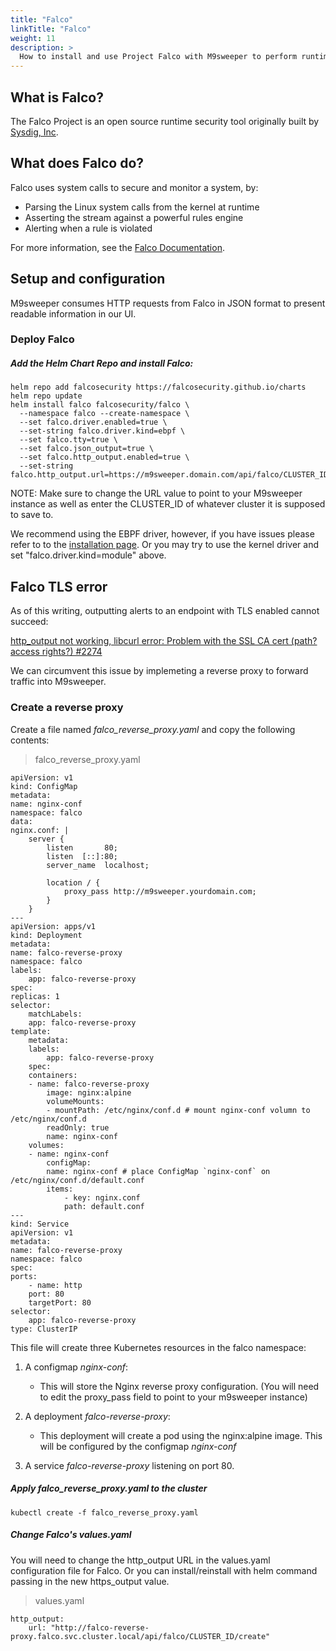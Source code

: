 ```yaml
---
title: "Falco"
linkTitle: "Falco"
weight: 11
description: >
  How to install and use Project Falco with M9sweeper to perform runtime security.
---
```


## What is Falco?
The Falco Project is an open source runtime security tool originally built by [Sysdig, Inc](https://sysdig.com/).

## What does Falco do? 
Falco uses system calls to secure and monitor a system, by:

- Parsing the Linux system calls from the kernel at runtime
- Asserting the stream against a powerful rules engine
- Alerting when a rule is violated

For more information, see the [Falco Documentation](https://falco.org/docs/).

## Setup and configuration

M9sweeper consumes HTTP requests from Falco in JSON format to present readable information in our UI.
### Deploy Falco

##### Add the Helm Chart Repo and install Falco:

    helm repo add falcosecurity https://falcosecurity.github.io/charts
    helm repo update
    helm install falco falcosecurity/falco \
      --namespace falco --create-namespace \
      --set falco.driver.enabled=true \
      --set-string falco.driver.kind=ebpf \
      --set falco.tty=true \
      --set falco.json_output=true \
      --set falco.http_output.enabled=true \
      --set-string falco.http_output.url=https://m9sweeper.domain.com/api/falco/CLUSTER_ID/create

NOTE: Make sure to change the URL value to point to your M9sweeper instance as well as enter the CLUSTER_ID of whatever cluster it is supposed to save to.

We recommend using the EBPF driver, however, if you have issues please refer to to the [installation page](https://falco.org/docs/getting-started/installation/#install-driver). Or you may try to use the kernel driver and set "falco.driver.kind=module" above.

## Falco TLS error

 As of this writing, outputting alerts to an endpoint with TLS enabled cannot succeed:

[http_output not working, libcurl error: Problem with the SSL CA cert (path? access rights?) #2274](https://github.com/falcosecurity/falco/issues/2274)

We can circumvent this issue by implemeting a reverse proxy to forward traffic into M9sweeper. 

### Create a reverse proxy

Create a file named *falco_reverse_proxy.yaml* and copy the following contents:

> falco_reverse_proxy.yaml

    apiVersion: v1
    kind: ConfigMap
    metadata:
    name: nginx-conf
    namespace: falco
    data:
    nginx.conf: |
        server {
            listen       80;
            listen  [::]:80;
            server_name  localhost;

            location / {
                proxy_pass http://m9sweeper.yourdomain.com;
            }
        }
    ---
    apiVersion: apps/v1
    kind: Deployment
    metadata:
    name: falco-reverse-proxy
    namespace: falco
    labels:
        app: falco-reverse-proxy
    spec:
    replicas: 1
    selector:
        matchLabels:
        app: falco-reverse-proxy
    template:
        metadata:
        labels:
            app: falco-reverse-proxy
        spec:
        containers:
        - name: falco-reverse-proxy
            image: nginx:alpine
            volumeMounts:
            - mountPath: /etc/nginx/conf.d # mount nginx-conf volumn to /etc/nginx/conf.d
            readOnly: true
            name: nginx-conf
        volumes:
        - name: nginx-conf
            configMap:
            name: nginx-conf # place ConfigMap `nginx-conf` on /etc/nginx/conf.d/default.conf
            items:
                - key: nginx.conf
                path: default.conf
    ---
    kind: Service
    apiVersion: v1
    metadata:
    name: falco-reverse-proxy
    namespace: falco
    spec:
    ports:
        - name: http
        port: 80
        targetPort: 80
    selector:
        app: falco-reverse-proxy
    type: ClusterIP

This file will create three Kubernetes resources in the falco namespace:
1. A configmap *nginx-conf*: 
    - This will store the Nginx reverse proxy configuration. (You will need to edit the proxy_pass field to point to your m9sweeper instance)

2. A deployment *falco-reverse-proxy*: 
    - This deployment will create a pod using the nginx:alpine image. This will be configured by the configmap *nginx-conf*

3. A service *falco-reverse-proxy* listening on port 80.


##### Apply *falco_reverse_proxy.yaml* to the cluster

    kubectl create -f falco_reverse_proxy.yaml

##### Change Falco's values.yaml 

You will need to change the http_output URL in the values.yaml configuration file for Falco. Or you can install/reinstall with helm command passing in the new https_output value.

> values.yaml

    http_output:
        url: "http://falco-reverse-proxy.falco.svc.cluster.local/api/falco/CLUSTER_ID/create"
